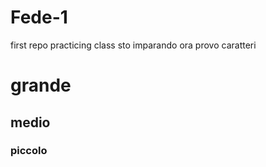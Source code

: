 # Fede-1
first repo practicing class
sto imparando ora provo caratteri
# grande
## medio
### piccolo
